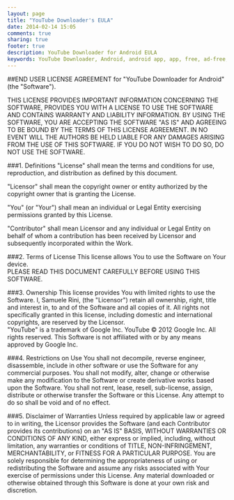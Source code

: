 ```yaml
---
layout: page
title: "YouTube Downloader's EULA"
date: 2014-02-14 15:05
comments: true
sharing: true
footer: true
description: YouTube Downloader for Android EULA
keywords: YouTube Downloader, Android, android app, app, free, ad-free, no ads, dentex, video, YouTube, downloader, End User License Agreement, License, Disclaimer
---
```

##END USER LICENSE AGREEMENT for "YouTube Downloader for Android" (the "Software").

THIS LICENSE PROVIDES IMPORTANT INFORMATION CONCERNING THE SOFTWARE, PROVIDES YOU WITH A LICENSE TO USE THE SOFTWARE AND CONTAINS WARRANTY AND LIABILITY INFORMATION.
BY USING THE SOFTWARE, YOU ARE ACCEPTING THE SOFTWARE "AS IS" AND AGREEING TO BE BOUND BY THE TERMS OF THIS LICENSE AGREEMENT.
IN NO EVENT WILL THE AUTHORS BE HELD LIABLE FOR ANY DAMAGES ARISING FROM THE USE OF THIS SOFTWARE.
IF YOU DO NOT WISH TO DO SO, DO NOT USE THE SOFTWARE.

###1. Definitions
"License" shall mean the terms and conditions for use, reproduction, and distribution as defined by this document.

"Licensor" shall mean the copyright owner or entity authorized by the copyright owner that is granting the License.

"You" (or "Your") shall mean an individual or Legal Entity exercising permissions granted by this License.

"Contributor" shall mean Licensor and any individual or Legal Entity on behalf of whom a contribution has been received by Licensor and subsequently incorporated within the Work.

###2. Terms of License
This license allows You to use the Software on Your device.   
PLEASE READ THIS DOCUMENT CAREFULLY BEFORE USING THIS SOFTWARE.

###3. Ownership
This license provides You with limited rights to use the Software. I, Samuele Rini, (the "Licensor") retain all ownership, right, title and interest in, to and of the Software and all copies of it. All rights not specifically granted in this license, including domestic and international copyrights, are reserved by the Licensor.   
"YouTube" is a trademark of Google Inc. YouTube © 2012 Google Inc. All rights reserved. This Software is not affiliated with or by any means approved by Google Inc.

###4. Restrictions on Use
You shall not decompile, reverse engineer, disassemble, include in other software or use the Software for any commercial purposes. You shall not modify, alter, change or otherwise make any modification to the Software or create derivative works based upon the Software. You shall not rent, lease, resell, sub-license, assign, distribute or otherwise transfer the Software or this License. Any attempt to do so shall be void and of no effect.

###5. Disclaimer of Warranties
Unless required by applicable law or agreed to in writing, the Licensor provides the Software (and each Contributor provides its contributions) on an "AS IS" BASIS, WITHOUT WARRANTIES OR CONDITIONS OF ANY KIND, either express or implied, including, without limitation, any warranties or conditions of TITLE, NON-INFRINGEMENT, MERCHANTABILITY, or FITNESS FOR A PARTICULAR PURPOSE. You are solely responsible for determining the appropriateness of using or redistributing the Software and assume any risks associated with Your exercise of permissions under this License. Any material downloaded or otherwise obtained through this Software is done at your own risk and discretion.
